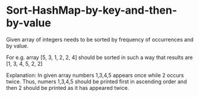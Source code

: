 # Sort-HashMap-by-key-and-then-by-value
Given array of integers needs to be sorted by frequency of occurrences and by value.

For e.g. array [5, 3, 1, 2, 2, 4] should be sorted in such a way that results are [1, 3, 4, 5, 2, 2]

Explanation:
In given array numbers 1,3,4,5 appears once while 2 occurs twice. Thus, numers 1,3,4,5 should be printed first in ascending order and then 2 should be printed as it has appeared twice.
